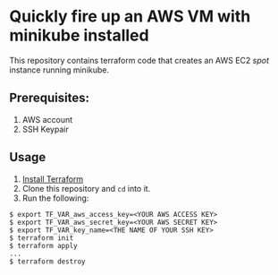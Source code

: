 # Quickly fire up an AWS VM with minikube installed

This repository contains terraform code that creates an AWS EC2 *spot* instance running minikube.

## Prerequisites:
1. AWS account
2. SSH Keypair

## Usage

1. [Install Terraform](https://www.terraform.io/intro/getting-started/install.html)
2. Clone this repository and `cd` into it.
3. Run the following:

```
$ export TF_VAR_aws_access_key=<YOUR AWS ACCESS KEY>
$ export TF_VAR_aws_secret_key=<YOUR AWS SECRET KEY>
$ export TF_VAR_key_name=<THE NAME OF YOUR SSH KEY>
$ terraform init
$ terraform apply
...
$ terraform destroy
```

